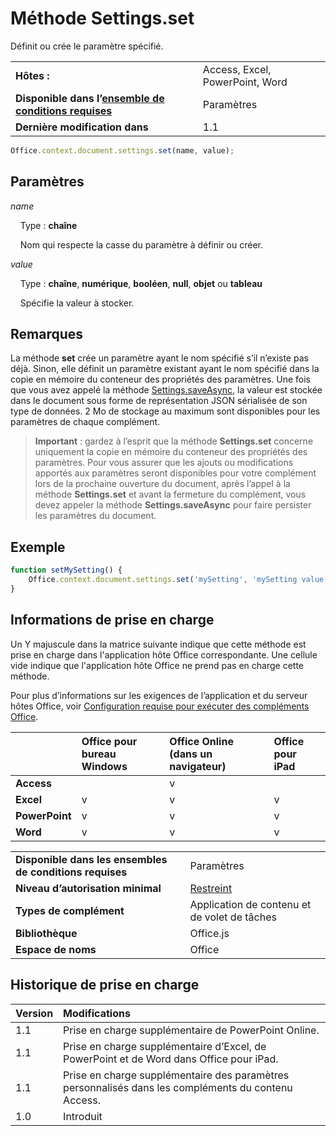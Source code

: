 

# <a name="settings.set-method"></a>Méthode Settings.set
Définit ou crée le paramètre spécifié.

|||
|:-----|:-----|
|**Hôtes :**|Access, Excel, PowerPoint, Word|
|**Disponible dans l’[ensemble de conditions requises](../../docs/overview/specify-office-hosts-and-api-requirements.md)**|Paramètres|
|**Dernière modification dans**|1.1|

```js
Office.context.document.settings.set(name, value);
```


## <a name="parameters"></a>Paramètres



_name_<br/>
&nbsp;&nbsp;&nbsp;&nbsp;Type : **chaîne**

&nbsp;&nbsp;&nbsp;&nbsp;Nom qui respecte la casse du paramètre à définir ou créer.

    
_value_<br/>
&nbsp;&nbsp;&nbsp;&nbsp;Type : **chaîne**, **numérique**, **booléen**, **null**, **objet** ou **tableau**

&nbsp;&nbsp;&nbsp;&nbsp;Spécifie la valeur à stocker.
    

## <a name="remarks"></a>Remarques

La méthode **set** crée un paramètre ayant le nom spécifié s’il n’existe pas déjà. Sinon, elle définit un paramètre existant ayant le nom spécifié dans la copie en mémoire du conteneur des propriétés des paramètres. Une fois que vous avez appelé la méthode [Settings.saveAsync](../../reference/shared/settings.saveasync.md), la valeur est stockée dans le document sous forme de représentation JSON sérialisée de son type de données. 2 Mo de stockage au maximum sont disponibles pour les paramètres de chaque complément.


 >**Important** : gardez à l’esprit que la méthode **Settings.set** concerne uniquement la copie en mémoire du conteneur des propriétés des paramètres. Pour vous assurer que les ajouts ou modifications apportés aux paramètres seront disponibles pour votre complément lors de la prochaine ouverture du document, après l’appel à la méthode **Settings.set** et avant la fermeture du complément, vous devez appeler la méthode **Settings.saveAsync** pour faire persister les paramètres du document.


## <a name="example"></a>Exemple




```js
function setMySetting() {
    Office.context.document.settings.set('mySetting', 'mySetting value');
}

```




## <a name="support-details"></a>Informations de prise en charge


Un Y majuscule dans la matrice suivante indique que cette méthode est prise en charge dans l'application hôte Office correspondante. Une cellule vide indique que l'application hôte Office ne prend pas en charge cette méthode.

Pour plus d’informations sur les exigences de l’application et du serveur hôtes Office, voir [Configuration requise pour exécuter des compléments Office](../../docs/overview/requirements-for-running-office-add-ins.md).



||**Office pour bureau Windows**|**Office Online (dans un navigateur)**|**Office pour iPad**|
|:-----|:-----|:-----|:-----|
|**Access**||v||
|**Excel**|v|v|v|
|**PowerPoint**|v|v|v|
|**Word**|v|v|v|

|||
|:-----|:-----|
|**Disponible dans les ensembles de conditions requises**|Paramètres|
|**Niveau d’autorisation minimal**|[Restreint](../../docs/develop/requesting-permissions-for-api-use-in-content-and-task-pane-add-ins.md)|
|**Types de complément**|Application de contenu et de volet de tâches|
|**Bibliothèque**|Office.js|
|**Espace de noms**|Office|

## <a name="support-history"></a>Historique de prise en charge




|**Version**|**Modifications**|
|:-----|:-----|
|1.1|Prise en charge supplémentaire de PowerPoint Online.|
|1.1|Prise en charge supplémentaire d’Excel, de PowerPoint et de Word dans Office pour iPad.|
|1.1|Prise en charge supplémentaire des paramètres personnalisés dans les compléments du contenu Access.|
|1.0|Introduit|
